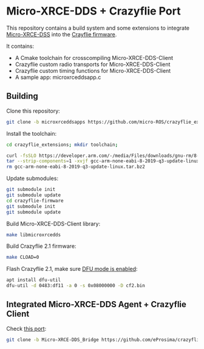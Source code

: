 # Micro-XRCE-DDS + Crazyflie Port

This repository contains a build system and some extensions to integrate [Micro-XRCE-DSS](https://micro-xrce-dds.readthedocs.io/en/latest/) into the [Crayflie firmware](https://github.com/bitcraze/crazyflie-firmware).

It contains:
 - A Cmake toolchain for crosscompiling Micro-XRCE-DDS-Client
 - Crazyflie custom radio transports for Micro-XRCE-DDS-Client
 - Crazyflie custom timing functions for Micro-XRCE-DDS-Client
 - A sample app: microxrceddsapp.c


## Building

Clone this repository:

```bash
git clone -b microxrceddsapps https://github.com/micro-ROS/crazyflie_extensions.git
```

Install the toolchain:

```bash
cd crazyflie_extensions; mkdir toolchain;

curl -fsSLO https://developer.arm.com/-/media/Files/downloads/gnu-rm/8-2019q3/RC1.1/gcc-arm-none-eabi-8-2019-q3-update-linux.tar.bz2 
tar --strip-components=1 -xvjf gcc-arm-none-eabi-8-2019-q3-update-linux.tar.bz2 -C toolchain 
rm gcc-arm-none-eabi-8-2019-q3-update-linux.tar.bz2
```

Update submodules:

```bash
git submodule init
git submodule update
cd crazyflie-firmware
git submodule init
git submodule update
```

Build Micro-XRCE-DDS-Client library:

```bash
make libmicroxrcedds
```

Build Crazyflie 2.1 firmware:

```bash
make CLOAD=0
```

Flash Crazyflie 2.1, make sure [DFU mode is enabled](https://www.bitcraze.io/docs/crazyflie-firmware/master/dfu/):

```bash
apt install dfu-util
dfu-util -d 0483:df11 -a 0 -s 0x08000000 -D cf2.bin
```

## Integrated Micro-XRCE-DDS Agent + Crazyflie Client

Check [this port](https://github.com/eProsima/crazyflie-clients-python/tree/Micro-XRCE-DDS_Bridge):

```bash
git clone -b Micro-XRCE-DDS_Bridge https://github.com/eProsima/crazyflie-clients-python
```